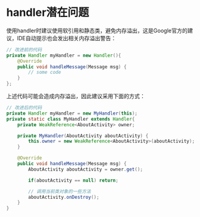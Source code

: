 # handler潜在问题

使用handler时建议使用软引用和静态类，避免内存溢出，这是Google官方的建议，IDE自动提示也会发出相关内存溢出警告：

```java
// 改进前的代码
private Handler myHandler = new Handler(){
    @Override
    public void handleMessage(Message msg) {
        // some code
    }
};

```
上述代码可能会造成内存溢出，因此建议采用下面的方式：

```java
// 改进后的代码
private Handler myHandler = new MyHandler(this);
private static class MyHandler extends Handler{
    private WeakReference<AboutActivity> owner;

    private MyHandler(AboutActivity aboutActivity) {
        this.owner = new WeakReference<AboutActivity>(aboutActivity);
    }

    @Override
    public void handleMessage(Message msg) {
        AboutActivity aboutActivity = owner.get();

        if(aboutActivity == null) return;

        // 调用当前类对象的一些方法
        aboutActivity.onDestroy();
    }
}
```

